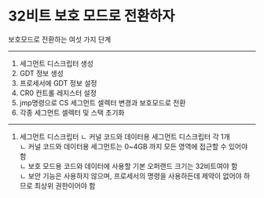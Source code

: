 32비트 보호 모드로 전환하자
========================
보호모드로 전환하는 여섯 가지 단계

----------------
1. 세그먼트 디스크립터 생성
2. GDT 정보 생성
3. 프로세서에 GDT 정보 설정
4. CR0 컨트롤 레지스터 설정
5. jmp명령으로 CS 세그먼트 셀렉터 변경과 보호모드로 전환
6. 각종 세그먼트 셀렉터 및 스택 초기화
----------------

1. 세그먼트 디스크립터 
ㄴ 커널 코드와 데이터용 세그먼트 디스크립터 각 1개  
ㄴ 커널 코드와 데이터용 세그먼트는 0~4GB 까지 모든 영역에 접근할 수 있어야 함  
ㄴ 보호 모드용 코드와 데이터에 사용할 기본 오퍼랜드 크기는 32비트여야 함  
ㄴ 보안 기능은 사용하지 않으며, 프로세서의 명령을 사용하든데 제약이 없어야 하므로 최상위 권한이어야 함  

